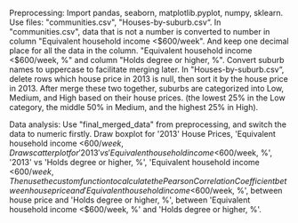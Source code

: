 Preprocessing:
Import pandas, seaborn, matplotlib.pyplot, numpy, sklearn.
Use files: "communities.csv", "Houses-by-suburb.csv“.
In "communities.csv", data that is not a number is converted to number in column "Equivalent household income <$600/week". And keep one decimal place for all the data in the column. "Equivalent household income <$600/week, %" and column "Holds degree or higher, %". Convert suburb names to uppercase to facilitate merging later.
In "Houses-by-suburb.csv“, delete rows which house price in 2013 is null, then sort it by the house price in 2013.
After merge these two together, suburbs are categorized into Low, Medium, and High based on their house prices. (the lowest 25% in the Low category, the middle 50% in Medium, and the highest 25% in High).


Data analysis:
Use "final_merged_data" from preprocessing, and switch the data to numeric firstly.
Draw boxplot for '2013' House Prices, 'Equivalent household income <$600/week, %', and 'Holds degree or higher, %'.
Draw scatter plot for '2013' vs 'Equivalent household income <$600/week, %', '2013' vs 'Holds degree or higher, %', 'Equivalent household income <$600/week, %' vs 'Holds degree or higher, %'.
Then use the custom function to calculate the Pearson Correlation Coefficient between house price and 'Equivalent household income <$600/week, %', between house price and 'Holds degree or higher, %', between 'Equivalent household income <$600/week, %' and 'Holds degree or higher, %'.
